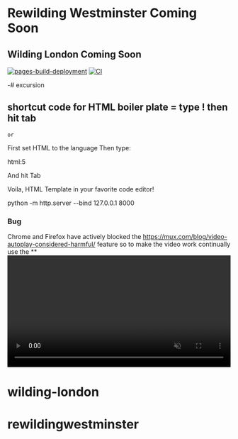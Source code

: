 # Rewilding Westminster Coming Soon
## Wilding London Coming Soon

[![pages-build-deployment](https://github.com/SOliv1/excursion/actions/workflows/pages/pages-build-deployment/badge.svg)](https://github.com/SOliv1/excursion/actions/workflows/pages/pages-build-deployment)
[![CI](https://github.com/SOliv1/rewildingwestminster/actions/workflows/blank.yml/badge.svg)](https://github.com/SOliv1/rewildingwestminster/actions/workflows/blank.yml)

-# excursion

## shortcut code for HTML boiler plate = type ! then hit tab

    or
First set HTML to the language
Then type:

html:5

And hit Tab

Voila, HTML Template in your favorite code editor!

python -m http.server --bind 127.0.0.1 8000


### Bug 

Chrome and Firefox have actively blocked the <source autoplay loop> https://mux.com/blog/video-autoplay-considered-harmful/
 feature so to make the video work continually use the **<video width="100%" controls autoplay muted> ^^ code instead:
 https://stackoverflow.com/questions/49822790/html5-video-autoplay-not-working# wilding-london
# wilding-london
# rewildingwestminster
